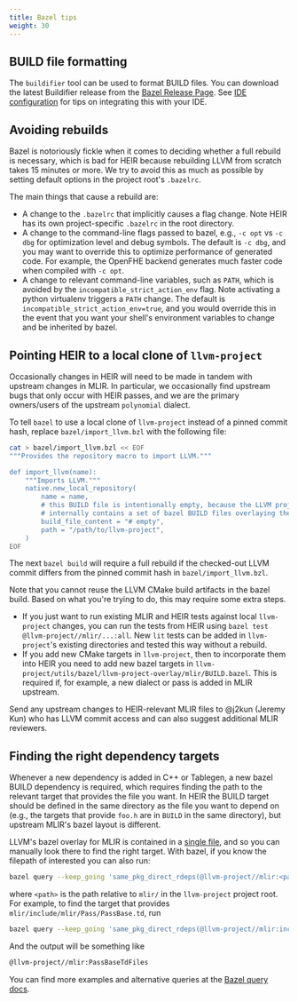 ```yaml
---
title: Bazel tips
weight: 30
---
```


## BUILD file formatting

The `buildifier` tool can be used to format BUILD files. You can download the
latest Buildifier release from the
[Bazel Release Page](https://github.com/bazelbuild/buildtools/releases/latest/).
See [IDE configuration](/docs/development/ide/) for tips on integrating this
with your IDE.

## Avoiding rebuilds

Bazel is notoriously fickle when it comes to deciding whether a full rebuild is
necessary, which is bad for HEIR because rebuilding LLVM from scratch takes 15
minutes or more. We try to avoid this as much as possible by setting default
options in the project root's `.bazelrc`.

The main things that cause a rebuild are:

- A change to the `.bazelrc` that implicitly causes a flag change. Note HEIR has
  its own project-specific `.bazelrc` in the root directory.
- A change to the command-line flags passed to bazel, e.g., `-c opt` vs `-c dbg`
  for optimization level and debug symbols. The default is `-c dbg`, and you may
  want to override this to optimize performance of generated code. For example,
  the OpenFHE backend generates much faster code when compiled with `-c opt`.
- A change to relevant command-line variables, such as `PATH`, which is avoided
  by the `incompatible_strict_action_env` flag. Note activating a python
  virtualenv triggers a `PATH` change. The default is
  `incompatible_strict_action_env=true`, and you would override this in the
  event that you want your shell's environment variables to change and be
  inherited by bazel.

## Pointing HEIR to a local clone of `llvm-project`

Occasionally changes in HEIR will need to be made in tandem with upstream
changes in MLIR. In particular, we occasionally find upstream bugs that only
occur with HEIR passes, and we are the primary owners/users of the upstream
`polynomial` dialect.

To tell `bazel` to use a local clone of `llvm-project` instead of a pinned
commit hash, replace `bazel/import_llvm.bzl` with the following file:

```bash
cat > bazel/import_llvm.bzl << EOF
"""Provides the repository macro to import LLVM."""

def import_llvm(name):
    """Imports LLVM."""
    native.new_local_repository(
        name = name,
        # this BUILD file is intentionally empty, because the LLVM project
        # internally contains a set of bazel BUILD files overlaying the project.
        build_file_content = "# empty",
        path = "/path/to/llvm-project",
    )
EOF
```

The next `bazel build` will require a full rebuild if the checked-out LLVM
commit differs from the pinned commit hash in `bazel/import_llvm.bzl`.

Note that you cannot reuse the LLVM CMake build artifacts in the bazel build.
Based on what you're trying to do, this may require some extra steps.

- If you just want to run existing MLIR and HEIR tests against local
  `llvm-project` changes, you can run the tests from HEIR using
  `bazel test @llvm-project//mlir/...:all`. New `lit` tests can be added in
  `llvm-project`'s existing directories and tested this way without a rebuild.
- If you add new CMake targets in `llvm-project`, then to incorporate them into
  HEIR you need to add new bazel targets in
  `llvm-project/utils/bazel/llvm-project-overlay/mlir/BUILD.bazel`. This is
  required if, for example, a new dialect or pass is added in MLIR upstream.

Send any upstream changes to HEIR-relevant MLIR files to @j2kun (Jeremy Kun) who
has LLVM commit access and can also suggest additional MLIR reviewers.

## Finding the right dependency targets

Whenever a new dependency is added in C++ or Tablegen, a new bazel BUILD
dependency is required, which requires finding the path to the relevant target
that provides the file you want. In HEIR the BUILD target should be defined in
the same directory as the file you want to depend on (e.g., the targets that
provide `foo.h` are in `BUILD` in the same directory), but upstream MLIR's bazel
layout is different.

LLVM's bazel overlay for MLIR is contained in a
[single file](https://github.com/llvm/llvm-project/blob/main/utils/bazel/llvm-project-overlay/mlir/BUILD.bazel),
and so you can manually look there to find the right target. With bazel, if you
know the filepath of interested you can also run:

```bash
bazel query --keep_going 'same_pkg_direct_rdeps(@llvm-project//mlir:<path>)'
```

where `<path>` is the path relative to `mlir/` in the `llvm-project` project
root. For example, to find the target that provides
`mlir/include/mlir/Pass/PassBase.td`, run

```bash
bazel query --keep_going 'same_pkg_direct_rdeps(@llvm-project//mlir:include/mlir/Pass/PassBase.td)'
```

And the output will be something like

```bash
@llvm-project//mlir:PassBaseTdFiles
```

You can find more examples and alternative queries at the
[Bazel query docs](https://bazel.build/query/language#rdeps).

<!-- mdformat global-off -->
